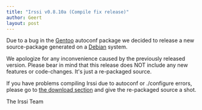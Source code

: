 ```yaml
---
title: "Irssi v0.8.10a (Compile fix release)"
author: Geert
layout: post
---
```


Due to a bug in the [Gentoo](http://www.gentoo.org/) autoconf package we decided to release
a new source-package generated on a [Debian](http://www.debian.org/) system.

We apologize for any inconvenience caused by the previously released version. Please bear in mind that
this release does NOT include any new features or code-changes. It's just a re-packaged source.

If you have problems compiling Irssi due to autoconf or ./configure errors, please go to
[the download section](http://www.irssi.org/download) and give the re-packaged source a shot.

The Irssi Team